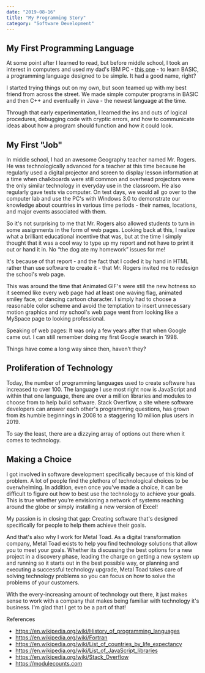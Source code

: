 ```yaml
---
date: "2019-08-16"
title: "My Programming Story"
category: "Software Development"
---
```


## My First Programming Language
At some point after I learned to read, but before middle school, 
I took an interest in computers and used my dad's IBM PC - [this one](https://unsplash.com/photos/Zd6PL6PSW5E) -
to learn BASIC, a programming language designed to be simple. It had a good name, right?

I started trying things out on my own, but soon teamed up with my best friend from across the street.
We made simple computer programs in BASIC and then C++ and eventually in Java - the newest language at the time.

Through that early experimentation, I learned the ins and outs of logical procedures, 
debugging code with cryptic errors, and how to communicate ideas about how a program 
should function and how it could look.

## My First "Job"
In middle school, I had an awesome Geography teacher named Mr. Rogers. He was technologically advanced for a
teacher at this time because he regularly used a digital projector and screen to display
lesson information at a time when chalkboards were still common and overhead projectors were the only similar technology
in everyday use in the classroom.
He also regularly gave tests via computer. On test days, we would all go 
over to the computer lab and use the PC's with Windows 3.0 to demonstrate our knowledge about countries in 
various time periods - their names, locations, and major events associated with them.

So it's not surprising to me that Mr. Rogers also allowed students to turn in some assignments in the form of web pages. 
Looking back at this, I realize what a brilliant educational incentive that was, but at the time I simply thought that it was a cool way to type 
up my report and not have to print it out or hand it in. No “the dog ate my homework” issues for me!

It's because of that report - and the fact that I coded it by hand in HTML rather than use software to create it - that Mr. Rogers invited me to redesign the school's web page.

This was around the time that Animated GIF's were still the new hotness so it seemed like every web page had at least 
one waving flag, animated smiley face, or dancing cartoon character. I simply had to choose a reasonable color scheme and avoid 
the temptation to insert unnecessary motion graphics and my school's web page went from looking like a MySpace page to 
looking professional.

Speaking of web pages: It was only a few years after that when Google came out. I can still remember doing my first Google search in 1998.

Things have come a long way since then, haven’t they?

## Proliferation of Technology
Today, the number of programming languages used to create 
software has increased to over 100. The language I use most right now is JavaScript and within that one language, 
there are over a million libraries and modules to choose from to help build software. Stack Overflow, 
a site where software developers can answer each other's programming questions, 
has grown from its humble beginnings in 2008 to a staggering 10 million plus users in 2019.

To say the least, there are a dizzying array of options out there when it comes to technology.

## Making a Choice
I got involved in software development specifically because of this kind of problem. 
A lot of people find the plethora of technological choices to be overwhelming. 
In addition, even once you've made a choice, it can be difficult to figure out how to best use the technology to achieve your goals. 
This is true whether you’re envisioning a network of systems reaching around the globe or simply installing a new version of Excel!

My passion is in closing that gap: Creating software that's designed specifically for people to help them achieve their goals.

And that's also why I work for Metal Toad. As a digital transformation company, 
Metal Toad exists to help you find technology solutions that allow you to meet your goals. 
Whether its discussing the best options for a new project in a discovery phase, 
leading the charge on getting a new system up and running so it starts out in the best possible way, 
or planning and executing a successful technology upgrade, Metal Toad takes care of solving technology problems 
so you can focus on how to solve the problems of your customers.

With the every-increasing amount of technology out there, it just makes sense to work 
with a company that makes being familiar with technology it's business. I'm glad that I get to be a part of that!




References
- https://en.wikipedia.org/wiki/History_of_programming_languages
- https://en.wikipedia.org/wiki/Fortran
- https://en.wikipedia.org/wiki/List_of_countries_by_life_expectancy
- https://en.wikipedia.org/wiki/List_of_JavaScript_libraries
- https://en.wikipedia.org/wiki/Stack_Overflow
- https://modulecounts.com
